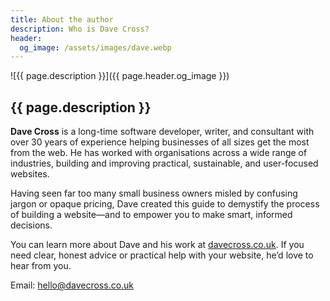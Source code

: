 ```yaml
---
title: About the author
description: Who is Dave Cross?
header:
  og_image: /assets/images/dave.webp
---
```


![{{ page.description }}]({{ page.header.og_image }})

## {{ page.description }}

**Dave Cross** is a long-time software developer, writer, and consultant
with over 30 years of experience helping businesses of all sizes get the
most from the web. He has worked with organisations across a wide range
of industries, building and improving practical, sustainable, and
user-focused websites.

Having seen far too many small business owners misled by confusing jargon
or opaque pricing, Dave created this guide to demystify the process of
building a website—and to empower you to make smart, informed decisions.

You can learn more about Dave and his work at
[davecross.co.uk](https://davecross.co.uk/). If you need clear, honest
advice or practical help with your website, he’d love to hear from you.

Email: [hello@davecross.co.uk](mailto:hello@davecross.co.uk)

